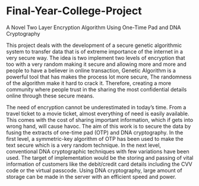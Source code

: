 # Final-Year-College-Project
A Novel Two Layer Encryption Algorithm Using One-Time Pad and DNA Cryptography


This project deals with the development of a secure genetic algorithmic system to transfer data that is of extreme importance of the internet in a very secure way. The idea is two implement two levels of encryption that too with a very random making it secure and allowing more and more and people to have a believer in online transaction, Genetic Algorithm is a powerful tool that has makes the process lot more secure, The randomness of the algorithm make it hard to crack it. Therefore, creating a more community where people trust in the sharing the most confidential details online through these secure means.

The need of encryption cannot be underestimated in today’s time. From a travel ticket to a movie ticket, almost everything of need is easily available. This comes with the cost of sharing important information, which if gets into wrong hand, will cause havoc. The aim of this work is to secure the data by fusing the extracts of one-time pad (OTP) and DNA cryptography. In the first level, a symmetric-key algorithm of OTP has been used to make the text secure which is a very random technique. In the next level, conventional DNA cryptographic techniques with few variations have been used. The target of implementation would be the storing and passing of vital information of customers like the debit/credit card details including the CVV code or the virtual passcode. Using DNA cryptography, large amount of storage can be made in the server with an efficient speed and power.
